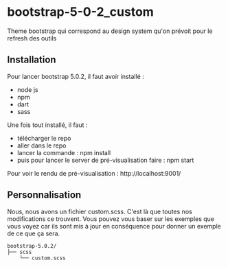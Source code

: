 # bootstrap-5-0-2_custom
Theme bootstrap qui correspond au design system qu'on prévoit pour le refresh des outils

## Installation

Pour lancer bootstrap 5.0.2, il faut avoir installé :
- node js
- npm
- dart
- sass

Une fois tout installé, il faut :
- télécharger le repo
- aller dans le repo
- lancer la commande : npm install
- puis pour lancer le server de pré-visualisation faire : npm start

Pour voir le rendu de pré-visualisation : http://localhost:9001/

## Personnalisation

Nous, nous avons un fichier custom.scss. C'est là que toutes nos modifications ce trouvent.
Vous pouvez vous baser sur les exemples que vous voyez car ils sont mis à jour en conséquence pour donner un exemple de ce que ça sera.

```La base actuelle
bootstrap-5.0.2/
├── scss
    └── custom.scss
